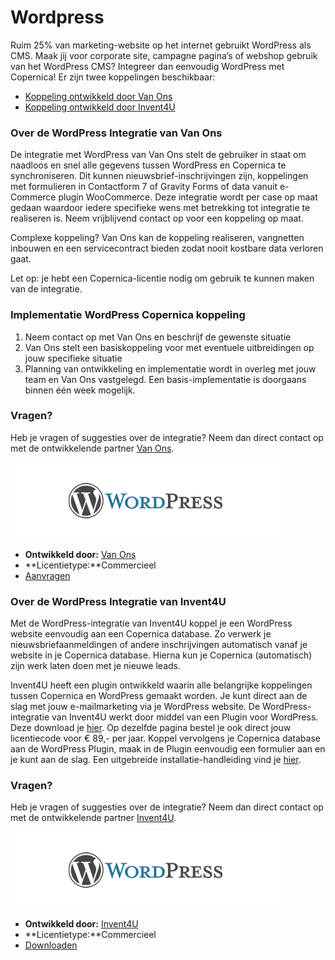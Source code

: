 # Wordpress

Ruim 25% van marketing-website op het internet gebruikt WordPress als
CMS. Maak jij voor corporate site, campagne pagina’s of webshop gebruik
van het WordPress CMS? Integreer dan eenvoudig WordPress met Copernica!
Er zijn twee koppelingen beschikbaar:

-   [Koppeling ontwikkeld door Van Ons](#over-de-wordpress-integratie-van-van-ons)
-   [Koppeling ontwikkeld door Invent4U](#over-de-wordpress-integratie-van-invent4u)

### Over de WordPress Integratie van Van Ons

De integratie met WordPress van Van Ons stelt de gebruiker in staat om
naadloos en snel alle gegevens tussen WordPress en Copernica te
synchroniseren. Dit kunnen nieuwsbrief-inschrijvingen zijn, koppelingen
met formulieren in Contactform 7 of Gravity Forms of data vanuit
e-Commerce plugin WooCommerce. Deze integratie wordt per case op maat
gedaan waardoor iedere specifieke wens met betrekking tot integratie te
realiseren is. Neem vrijblijvend contact op voor een koppeling op maat.

Complexe koppeling? Van Ons kan de koppeling realiseren, vangnetten
inbouwen en een servicecontract bieden zodat nooit kostbare data
verloren gaat.

Let op: je hebt een Copernica-licentie nodig om gebruik te kunnen maken
van de integratie.

### Implementatie WordPress Copernica koppeling

1.  Neem contact op met Van Ons en beschrijf de gewenste situatie
2.  Van Ons stelt een basiskoppeling voor met eventuele uitbreidingen op
    jouw specifieke situatie
3.  Planning van ontwikkeling en implementatie wordt in overleg met jouw
    team en Van Ons vastgelegd. Een basis-implementatie is doorgaans
    binnen één week mogelijk.

### Vragen?

Heb je vragen of suggesties over de integratie? Neem dan direct contact
op met de ontwikkelende partner [Van
Ons](mailto:info@van-ons.nl?SUBJECT=Aanvraag%20Wordpress-Copernica%20integratie).

![Wordpress](../images/wordpress-integration.png)

-   **Ontwikkeld door:** [Van Ons](http://www.van-ons.nl/ "Van Ons")
-   **Licentietype:**Commercieel
-   [Aanvragen](mailto:info@van-ons.nl?SUBJECT=Aanvraag%20Wordpress-Copernica%20integratie)

### Over de WordPress Integratie van Invent4U

Met de WordPress-integratie van Invent4U koppel je een WordPress website
eenvoudig aan een Copernica database. Zo verwerk je
nieuwsbriefaanmeldingen of andere inschrijvingen automatisch vanaf je
website in je Copernica database. Hierna kun je Copernica (automatisch)
zijn werk laten doen met je nieuwe leads.

Invent4U heeft een plugin ontwikkeld waarin alle belangrijke koppelingen
tussen Copernica en WordPress gemaakt worden. Je kunt direct aan de slag
met jouw e-mailmarketing via je WordPress website. De
WordPress-integratie van Invent4U werkt door middel van een Plugin voor
WordPress. Deze download je
[hier](https://invent4u.nl/producten/copernica-koppelen-aan-wordpress/ "Download WordPress-integratie").
Op dezelfde pagina bestel je ook direct jouw licentiecode voor € 89,-
per jaar. Koppel vervolgens je Copernica database aan de WordPress
Plugin, maak in de Plugin eenvoudig een formulier aan en je kunt aan de
slag. Een uitgebreide installatie-handleiding vind je
[hier](https://invent4u.nl/wp-content/uploads/2016/06/Invent4U_Handleiding-Copernica-WordPress.pdf "Download WordPress-handleiding").

### Vragen?

Heb je vragen of suggesties over de integratie? Neem dan direct contact
op met de ontwikkelende partner
[Invent4U](mailto:info@invent4u.nl?SUBJECT=Aanvraag%20Wordpress-Copernica%20integratie).

![Wordpress](../images/wordpress-integration.png)

-   **Ontwikkeld door:** [Invent4U](http://www.Invent4u.nl/ "Invent4u")
-   **Licentietype:**Commercieel
-   [Downloaden](https://invent4u.nl/producten/copernica-koppelen-aan-wordpress/)

